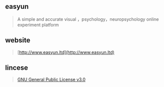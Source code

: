 ## easyun

>A simple and accurate visual ，psychology，neuropsychology online experiment platform

## website
>[http://www.easyun.ltd](http://www.easyun.ltd)

## lincese
>[GNU General Public License v3.0](https://opensource.org/licenses/gpl-3.0.html)
  
